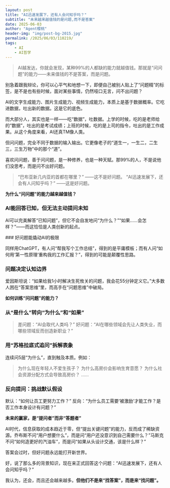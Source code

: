 ```yaml
---
layout: post
title: "AI迅速发展下，还有人会问知乎吗？"
subtitle: "未来越来越值钱的是问题,而不是答案"
date: 2025-06-03
author: "Agent樱桃"
header-img: "img/post-bg-2015.jpg"
permalink: /2025/06/03/110219/
tags: 
    - AI
    - AI哲学
---
```


>​AI越发达，你就会发现，某种99%的人都缺的能力就越值钱。​​那就是​​“问问题”的能力​​——未来值钱的不是答案，而是问题。

别急着跟我辩论，你可以心平气和地想一下，即便自己被别人贴上了“问题精”的标签，是不是也有些时候，面对某些事情，仍然哑口无言，问不出问题？

AI的文字生成能力、图片生成能力、视频生成能力，本质上是基于数据概率。它吃进数据，吐出新的数据。这是它的底色。

而大部分人，其实也是一样——吃“数据”，吐数据。上学的时候，吃的是老师给的“数据”，吐出的是考试成绩；上班的时候，吃的是上司的指令，吐出的是工作成果。从这个角度来看，AI还真TM像人类。

但​​问问题​​，完全不同于数据的输入输出。它更像老子的“道生一，一生二，二生三，三生万物”中的那个“道”。

喜欢问问题，善于问问题，是一种修养，也是一种天赋。那99%的人，不是说他们没思考，而是​​问不出好问题​​。

>​​“巴布亚新几内亚的首都在哪里？”​​ 
——这不是好问题。
​
>​“AI迅速发展下，还会有人问知乎吗？”​​ 
——这是好问题。

​**​为什么“问问题”的能力越来越值钱？​​**

### ​AI能回答已知，但无法主动提问未知​​

AI可以完美解答“已知问题”，但它不会自发地问“为什么？”“如果……会怎样？”——而这恰恰是人类创新的起点。

​### 好问题能撬动AI的极限​​

同样用ChatGPT，有人问“帮我写个工作总结”，得到的是平庸模板；而有人问“如何用‘第一性原理’重构我的工作汇报？”，得到的可能是颠覆性思路。

### 问题决定认知边界​​

爱因斯坦说：“如果给我1小时解决生死攸关的问题，我会花55分钟定义它。”大多数人困在“答案思维”里，而高手在“问题思维”中破局。
 
​​**如何训练“问问题”的能力？​​**

### ​​从“是什么”转向“为什么”和“如果”​​
 
>差问题：“AI会取代人类吗？”
>好问题：“AI在哪些领域会先让人类失业，而哪些领域反而创造新职业？”
 
### ​​用“苏格拉底式追问”拆解表象​​

连续问5层“为什么”，直到触及本质。例如：
 
>为什么现在年轻人不爱生孩子？
>为什么高房价会影响生育意愿？
>为什么社会资源分配方式会导致高房价？
>……
 
### ​​反向提问：挑战默认假设​​
 
默认：“如何让员工更努力工作？”
反向：“为什么员工需要‘被激励’才能工作？是否工作本身设计有问题？”
 
​**​未来的赢家，是“提问者”而非“答题者”​​**

AI时代，信息获取的成本趋近于零，但​​“提出关键问题”的能力​​，反而成了稀缺资源。乔布斯不问“用户想要什么”，而是问“用户还没意识到自己需要什么？”马斯克不问“如何造更好的汽油车”，而是问“如果从头设计交通，该是什么样？”

​​答案会过时，但好问题永远能打开新世界。​​

好，说了那么多的背景知识，现在来正式回答这个问题：“AI迅速发展下，还有人会问知乎吗？”

我认为，还会，而且还会越来越多。**但他们不是来“找答案”，而是来“找问题”。**